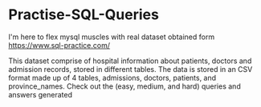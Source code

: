 # Practise-SQL-Queries
I'm here to flex mysql muscles with real dataset obtained form https://www.sql-practice.com/

This dataset comprise of hospital information about patients, doctors and admission records, stored in different tables.
The data is stored in an CSV format made up of 4 tables, admissions, doctors, patients, and province_names.
Check out the (easy, medium, and hard) queries and answers generated

